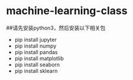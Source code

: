 # machine-learning-class
##请先安装python3，然后安装以下相关包

- pip install jupyter
- pip install numpy
- pip install pandas
- pip install matplotlib
- pip install seaborn
- pip install sklearn
